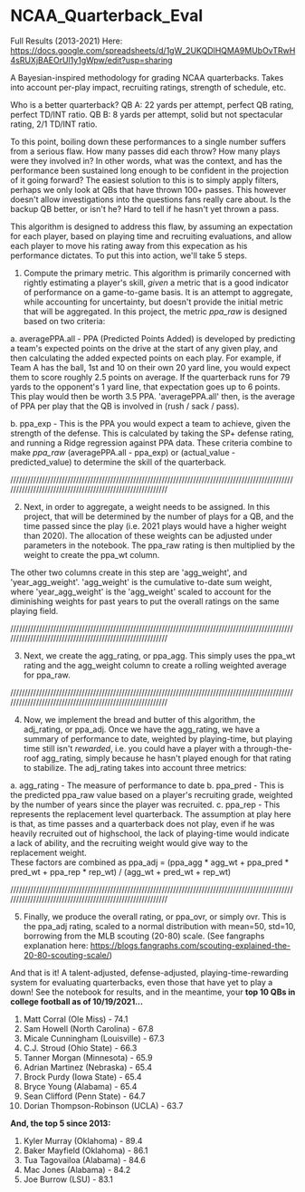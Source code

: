 # NCAA_Quarterback_Eval

Full Results (2013-2021) Here: https://docs.google.com/spreadsheets/d/1gW_2UKQDlHQMA9MUbOvTRwH4sRUXjBAEOrUl1y1gWpw/edit?usp=sharing

A Bayesian-inspired methodology for grading NCAA quarterbacks. Takes into account per-play impact, recruiting ratings, strength of schedule, etc.

Who is a better quarterback?
QB A: 22 yards per attempt, perfect QB rating, perfect TD/INT ratio.
QB B: 8 yards per attempt, solid but not spectacular rating, 2/1 TD/INT ratio.

To this point, boiling down these performances to a single number suffers from a serious flaw. How many passes did each throw? How many plays were they involved in? In other words, what was the context, and has the performance been sustained long enough to be confident in the projection of it going forward? The easiest solution to this is to simply apply filters, perhaps we only look at QBs that have thrown 100+ passes. This however doesn't allow investigations into the questions fans really care about. Is the backup QB better, or isn't he? Hard to tell if he hasn't yet thrown a pass.

This algorithm is designed to address this flaw, by assuming an expectation for each player, based on playing time and recruiting evaluations, and allow each player to move his rating away from this expecation as his performance dictates. To put this into action, we'll take 5 steps.

1. Compute the primary metric. This algorithm is primarily concerned with rightly estimating a player's skill, _given_ a metric that is a good indicator of performance on a game-to-game basis. It is an attempt to aggregate, while accounting for uncertainty, but doesn't provide the initial metric that will be aggregated. In this project, the metric _ppa_raw_ is designed based on two criteria:

a.	averagePPA.all - PPA (Predicted Points Added) is developed by predicting a team's expected points on the drive at the start of any given play, and then calculating the added expected points on each play. For example, if Team A has the ball, 1st and 10 on their own 20 yard line, you would expect them to score roughly 2.5 points on average. If the quarterback runs for 79 yards to the opponent's 1 yard line, that expectation goes up to 6 points. This play would then be worth 3.5 PPA. 'averagePPA.all' then, is the average of PPA per play that the QB is involved in (rush / sack / pass).
   
b. ppa_exp - This is the PPA you would expect a team to achieve, given the strength of the defense. This is calculated by taking the SP+ defense rating, and running a Ridge regression against PPA data. These criteria combine to make _ppa_raw_ (averagePPA.all - ppa_exp) or (actual_value - predicted_value) to determine the skill of the quarterback.

////////////////////////////////////////////////////////////////////////////////////////////////////////////////////////////////////////////////////////// 

2. Next, in order to aggregate, a weight needs to be assigned. In this project, that will be determined by the number of plays for a QB, and the time passed since the play (i.e. 2021 plays would have a higher weight than 2020). The allocation of these weights can be adjusted under parameters in the notebook. The ppa_raw rating is then multiplied by the weight to create the ppa_wt column.

The other two columns create in this step are 'agg_weight', and 'year_agg_weight'. 'agg_weight' is the cumulative to-date sum weight, where 'year_agg_weight' is the 'agg_weight' scaled to account for the diminishing weights for past years to put the overall ratings on the same playing field.

////////////////////////////////////////////////////////////////////////////////////////////////////////////////////////////////////////////////////////// 

3. Next, we create the agg_rating, or ppa_agg. This simply uses the ppa_wt rating and the agg_weight column to create a rolling weighted average for ppa_raw.

////////////////////////////////////////////////////////////////////////////////////////////////////////////////////////////////////////////////////////// 

4. Now, we implement the bread and butter of this algorithm, the adj_rating, or ppa_adj. Once we have the agg_rating, we have a summary of performance to date, weighted by playing-time, but playing time still isn't _rewarded_, i.e. you could have a player with a through-the-roof agg_rating, simply because he hasn't played enough for that rating to stabilize. The adj_rating takes into account three metrics:

a. agg_rating - The measure of performance to date
b. ppa_pred - This is the predicted ppa_raw value based on a player's recruiting grade, weighted by the number of years since the player was recruited.
c. ppa_rep - This represents the replacement level quarterback. The assumption at play here is that, as time passes and a quarterback does not play, even if he was        heavily recruited out of highschool, the lack of playing-time would indicate a lack of ability, and the recruiting weight would give way to the replacement weight.\
These factors are combined as ppa_adj = (ppa_agg * agg_wt + ppa_pred * pred_wt + ppa_rep * rep_wt) / (agg_wt + pred_wt + rep_wt)

////////////////////////////////////////////////////////////////////////////////////////////////////////////////////////////////////////////////////////// 

5. Finally, we produce the overall rating, or ppa_ovr, or simply ovr. This is the ppa_adj rating, scaled to a normal distribution with mean=50, std=10, borrowing from the MLB scouting (20-80) scale. (See fangraphs explanation here: https://blogs.fangraphs.com/scouting-explained-the-20-80-scouting-scale/)

And that is it! A talent-adjusted, defense-adjusted, playing-time-rewarding system for evaluating quarterbacks, even those that have yet to play a down! See the notebook for results, and in the meantime, your **top 10 QBs in college football as of 10/19/2021...**

1. Matt Corral (Ole Miss) - 74.1
2. Sam Howell (North Carolina) - 67.8
3. Micale Cunningham (Louisville) - 67.3
4. C.J. Stroud (Ohio State) - 66.3
5. Tanner Morgan (Minnesota) - 65.9
6. Adrian Martinez (Nebraska) - 65.4
7. Brock Purdy (Iowa State) - 65.4
8. Bryce Young (Alabama) - 65.4
9. Sean Clifford (Penn State) - 64.7
10. Dorian Thompson-Robinson (UCLA) - 63.7

**And, the top 5 since 2013:**
1. Kyler Murray (Oklahoma) - 89.4
2. Baker Mayfield (Oklahoma) - 86.1
3. Tua Tagovailoa (Alabama) - 84.6
4. Mac Jones (Alabama) - 84.2
5. Joe Burrow (LSU) - 83.1
